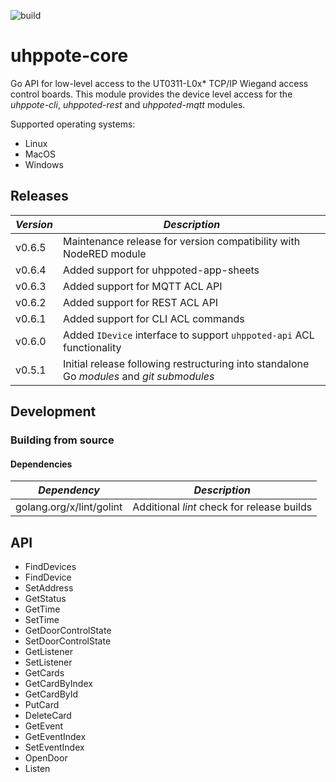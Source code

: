 ![build](https://github.com/uhppoted/uhppote-core/workflows/build/badge.svg)

# uhppote-core

Go API for low-level access to the UT0311-L0x* TCP/IP Wiegand access control boards. This module provides the device level
access for the *uhppote-cli*, *uhppoted-rest* and *uhppoted-mqtt* modules. 

Supported operating systems:
- Linux
- MacOS
- Windows

## Releases

| *Version* | *Description*                                                                             |
| --------- | ----------------------------------------------------------------------------------------- |
| v0.6.5    | Maintenance release for version compatibility with NodeRED module                         |
| v0.6.4    | Added support for uhppoted-app-sheets                                                     |
| v0.6.3    | Added support for MQTT ACL API                                                            |
| v0.6.2    | Added support for REST ACL API                                                            |
| v0.6.1    | Added support for CLI ACL commands                                                        |
| v0.6.0    | Added `IDevice` interface to support `uhppoted-api` ACL functionality                     |
| v0.5.1    | Initial release following restructuring into standalone Go *modules* and *git submodules* |

## Development

### Building from source

#### Dependencies

| *Dependency*                        | *Description*                                          |
| ----------------------------------- | ------------------------------------------------------ |
| golang.org/x/lint/golint            | Additional *lint* check for release builds             |

## API

- FindDevices
- FindDevice
- SetAddress
- GetStatus
- GetTime
- SetTime
- GetDoorControlState
- SetDoorControlState
- GetListener
- SetListener
- GetCards
- GetCardByIndex
- GetCardById
- PutCard
- DeleteCard
- GetEvent
- GetEventIndex
- SetEventIndex
- OpenDoor
- Listen

